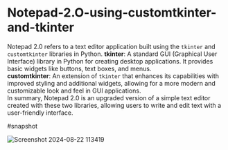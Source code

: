 # Notepad-2.O-using-customtkinter-and-tkinter
Notepad 2.0 refers to a text editor application built using the `tkinter` and `customtkinter` libraries in Python.
**tkinter**: A standard GUI (Graphical User Interface) library in Python for creating desktop applications. It provides basic widgets like buttons, text boxes, and menus.  
**customtkinter**: An extension of `tkinter` that enhances its capabilities with improved styling and additional widgets, 
allowing for a more modern and customizable look and feel in GUI applications.  
In summary, 
Notepad 2.0 is an upgraded version of a simple text editor created with these two libraries, allowing users to write and edit text with a user-friendly interface.


#snapshot

![Screenshot 2024-08-22 113419](https://github.com/user-attachments/assets/5d44e4f0-a130-4888-a555-7611cec9b5e8)
